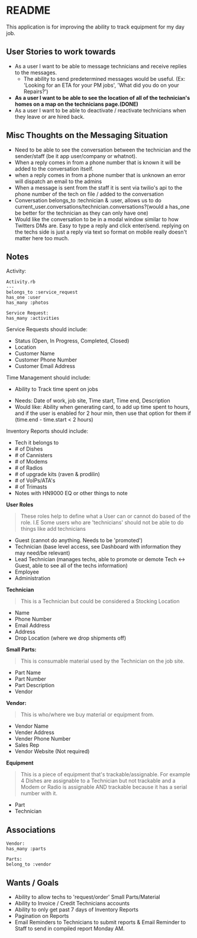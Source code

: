 # README

This application is for improving the ability to track equipment for my day job.


## User Stories to work towards
- As a user I want to be able to message technicians and receive replies to the messages.
  - The ability to send predetermined messages would be useful. (Ex: 'Looking for an ETA for your PM jobs', 'What did you do on your Repairs?')
- **As a user I want to be able to see the location of all of the technician's homes on a map on the technicians page.(DONE)**
- As a user I want to be able to deactivate / reactivate technicians when they leave or are hired back.

## Misc Thoughts on the Messaging Situation
- Need to be able to see the conversation between the technician and the sender/staff (be it app user/company or whatnot).
- When a reply comes in from a phone number that is known it will be added to the conversation itself.
- when a reply comes in from a phone number that is unknown an error will dispatch an email to the admins
- When a message is sent from the staff it is sent via twilio's api to the phone number of the tech on file / added to the conversation
- Conversation belongs_to :technician & :user, allows us to do current_user.conversations/technician.conversations?(would a has_one be better for the technician as they can only have one)
- Would like the conversation to be in a modal window similar to how Twitters DMs are. Easy to type a reply and click enter/send. replying on the techs side is just a reply via text so format on mobile really doesn't matter here too much.



## Notes
Activity:
```
Activity.rb
---
belongs_to :service_request
has_one :user
has_many :photos

Service Request:
has_many :activities
```

Service Requests should include:
* Status (Open, In Progress, Completed, Closed)
* Location
* Customer Name
* Customer Phone Number
* Customer Email Address

Time Management should include:
- Ability to Track time spent on jobs
* Needs: Date of work, job site, Time start, Time end, Description
* Would like: Ability when generating card, to add up time spent to hours, and if the user is enabled for 2 hour min, then use that option for them if (time.end - time.start < 2 hours)

Inventory Reports should include:
* Tech it belongs to
* \# of Dishes
* \# of Cannisters
* \# of Modems
* \# of Radios
* \# of upgrade kits (raven & prodilin)
* \# of VoIPs/ATA's
* \# of Trimasts
* Notes with HN9000 EQ or other things to note

**User Roles**
> These roles help to define what a User can or cannot do based of the role. I.E Some users who are 'technicians' should not be able to do things like add technicians

* Guest (cannot do anything. Needs to be 'promoted')
* Technician (base level access, see Dashboard with information they may need/be relevant)
* Lead Technician (manages techs, able to promote or demote Tech <-> Guest, able to see all of the techs information)
* Employee
* Administration

**Technician**
> This is a Technician but could be considered a Stocking Location

* Name
* Phone Number
* Email Address
* Address
* Drop Location (where we drop shipments off)


**Small Parts:**
>This is consumable material used by the Technician on the job site.

* Part Name
* Part Number
* Part Description
* Vendor

**Vendor:**
>This is who/where we buy material or equipment from.

* Vendor Name
* Vender Address
* Vender Phone Number
* Sales Rep
* Vendor Website (Not required)

**Equipment**
>This is a piece of equipment that's trackable/assignable. For example 4 Dishes are
assignable to a Technician but not trackable and a Modem or Radio is assignable AND trackable because it has a serial number with it.

* Part
* Technician


## Associations
```
Vendor:
has_many :parts

Parts:
belong_to :vendor
```

## Wants / Goals
* Ability to allow techs to 'request/order' Small Parts/Material
* Ability to Invoice / Credit Technicians accounts
* Ability to only get past 7 days of Inventory Reports
* Pagination on Reports
* Email Reminders to Technicians to submit reports & Email Reminder to Staff to send in compiled report Monday AM.
